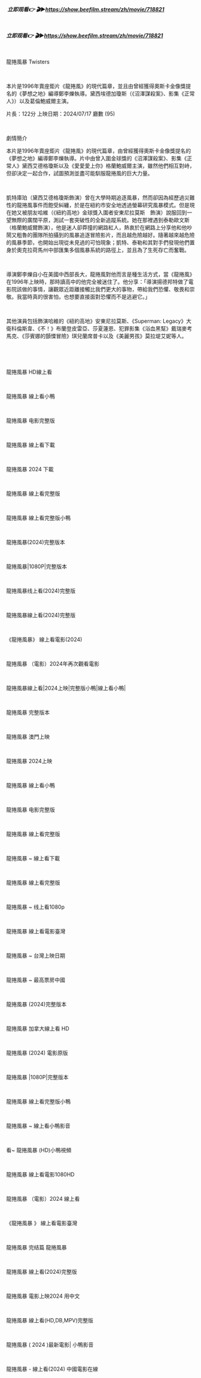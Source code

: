 <p><b><i>&nbsp;立即观看👉 🎬▶️<a href="https://show.beefilm.stream/zh/movie/718821">https://show.beefilm.stream/zh/movie/718821</a></i></b></p><p><b><i><br /></i></b></p><p><b><i>立即观看👉 🎬▶️<a href="https://show.beefilm.stream/zh/movie/718821">https://show.beefilm.stream/zh/movie/718821</a></i></b></p><p><br /></p><p>龍捲風暴 Twisters</p><p><br /></p><p>本片是1996年賣座鉅片《龍捲風》的現代篇章，並且由曾經獲得奧斯卡金像獎提名的《夢想之地》編導鄭李爍執導。黛西埃德加瓊斯（《沼澤謀殺案》、影集《正常人》）以及葛倫鮑威爾主演。</p><p>片長：122分 上映日期：2024/07/17 廳數 (95)</p><p><br /></p><p>劇情簡介</p><p>本片是1996年賣座鉅片《龍捲風》的現代篇章，由曾經獲得奧斯卡金像獎提名的《夢想之地》編導鄭李爍執導。片中由曾入圍金球獎的《沼澤謀殺案》、影集《正常人》黛西艾德格瓊斯以及《愛愛愛上你》格蘭鮑威爾主演，雖然他們相互對峙，但卻決定一起合作，試圖預測並盡可能馴服龍捲風的巨大力量。</p><p><br /></p><p>凱特庫珀（黛西艾德格瓊斯飾演）曾在大學時期追逐風暴，然而卻因為經歷過災難性的龍捲風事件而飽受糾纏，於是在紐約市安全地透過螢幕研究風暴模式。但是現在她又被朋友哈維（《紐約高地》金球獎入圍者安東尼拉莫斯　飾演）說服回到一望無際的廣闊平原，測試一套突破性的全新追蹤系統。她在那裡遇到泰勒歐文斯（格蘭鮑威爾飾演），他是迷人卻莽撞的網路紅人，熱衷於在網路上分享他和他吵鬧又粗魯的團隊所拍攝到的風暴追逐冒險影片，而且越危險越好。隨著越來越危險的風暴季節，也開始出現從未見過的可怕現象；凱特、泰勒和其對手們發現他們置身於奧克拉荷馬州中部匯集多個風暴系統的路徑上，並且為了生死存亡而奮戰。</p><p><br /></p><p>導演鄭李爍自小在美國中西部長大，龍捲風對他而言是種生活方式，當《龍捲風》在1996年上映時，那時讀高中的他完全被迷住了。他分享：「導演揚德邦特做了電影院該做的事情，讓觀眾近距離接觸比我們更大的事物，帶給我們恐懼、敬畏和崇敬。我當時真的很害怕，也想要直接面對恐懼而不是逃避它。」</p><p><br /></p><p>其他演員包括飾演哈維的《紐約高地》安東尼拉莫斯、《Superman: Legacy》大衛科倫斯韋、《不！》布蘭登皮雷亞、莎夏蓮恩、犯罪影集《浴血黑幫》戴瑞麥考馬克、《莎賓娜的顫慄冒險》琪兒蘭席普卡以及《美麗男孩》莫拉堤艾妮等人。</p><p><br /></p><p><br /></p><p>龍捲風暴 HD線上看</p><p><br /></p><p>龍捲風暴 線上看小鴨</p><p><br /></p><p>龍捲風暴 电影完整版</p><p><br /></p><p>龍捲風暴 線上看下載</p><p><br /></p><p>龍捲風暴 2024 下載</p><p><br /></p><p>龍捲風暴 線上看完整版</p><p><br /></p><p>龍捲風暴 線上看完整版小鴨</p><p><br /></p><p>龍捲風暴(2024)完整版本</p><p><br /></p><p>龍捲風暴|1080P|完整版本</p><p><br /></p><p>龍捲風暴线上看(2024)完整版</p><p><br /></p><p>龍捲風暴線上看(2024)完整版</p><p><br /></p><p>《龍捲風暴》 線上看電影(2024)</p><p><br /></p><p>龍捲風暴 （電影）2024年再次觀看電影</p><p><br /></p><p>龍捲風暴線上看|2024上映|完整版小鴨|線上看小鴨|</p><p><br /></p><p>龍捲風暴 完整版本</p><p><br /></p><p>龍捲風暴 澳門上映</p><p><br /></p><p>龍捲風暴 2024上映</p><p><br /></p><p>龍捲風暴 線上看小鴨</p><p><br /></p><p>龍捲風暴 电影完整版</p><p><br /></p><p>龍捲風暴 線上看完整版</p><p><br /></p><p>龍捲風暴 ~ 線上看下載</p><p><br /></p><p>龍捲風暴 線上看完整版</p><p><br /></p><p>龍捲風暴 ~ 线上看1080p</p><p><br /></p><p>龍捲風暴 線上看電影臺灣</p><p><br /></p><p>龍捲風暴 ~ 台灣上映日期</p><p><br /></p><p>龍捲風暴 ~ 最高票房中國</p><p><br /></p><p>龍捲風暴 (2024)完整版本</p><p><br /></p><p>龍捲風暴 加拿大線上看 HD</p><p><br /></p><p>龍捲風暴 (2024) 電影原版</p><p><br /></p><p>龍捲風暴 |1080P|完整版本</p><p><br /></p><p>龍捲風暴 線上看完整版小鴨</p><p><br /></p><p>龍捲風暴 ~ 線上看小鴨影音</p><p><br /></p><p>看~ 龍捲風暴 (HD)小鴨視頻</p><p><br /></p><p>龍捲風暴 線上看電影1080HD</p><p><br /></p><p>龍捲風暴 （電影）2024 線上看</p><p><br /></p><p>《龍捲風暴 》 線上看電影臺灣</p><p><br /></p><p>龍捲風暴 完结篇 龍捲風暴</p><p><br /></p><p>龍捲風暴 線上看(2024)完整版</p><p><br /></p><p>龍捲風暴 電影上映2024 用中文</p><p><br /></p><p>龍捲風暴 線上看(HD,DB,MPV)完整版</p><p><br /></p><p>龍捲風暴 ( 2024 )最新電影| 小鴨影音</p><p><br /></p><p>龍捲風暴 - 線上看(2024) 中國電影在線</p>
